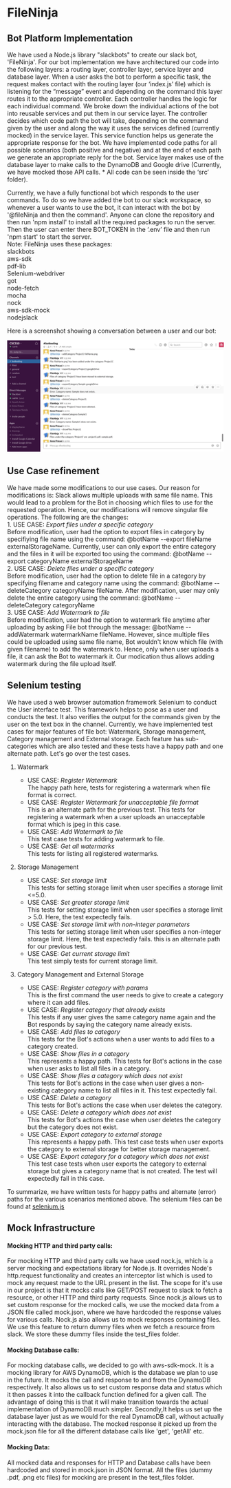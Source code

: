 # FileNinja

## Bot Platform Implementation
We have used a Node.js library "slackbots" to create our slack bot, 'FileNinja'. For our bot implementation we have architectured our code into the following layers: a routing layer, controller layer, service layer and database layer. When a user asks the bot to perform a specific task, the request makes contact with the routing layer (our ‘index.js’ file) which is listening for the “message” event and depending on the command this layer routes it to the appropriate controller. Each controller handles the logic for each individual command. We broke down the individual actions of the bot into reusable services and put them in our service layer. The controller decides which code path the bot will take, depending on the command given by the user and along the way it uses the services defined (currently mocked) in the service layer. This service function helps us generate the appropriate response for the bot. We have implemented code paths for all possible scenarios (both positive and negative) and at the end of each path we generate an appropriate reply for the bot. Service layer makes use of the database layer to make calls to the DynamoDB and Google drive (Currently, we have mocked those API calls. * All code can be seen inside the ‘src’ folder).  

Currently, we have a fully functional bot which responds to the user commands. To do so we have added the bot to our slack workspace, so whenever a user wants to use the bot, it can interact with the bot by '@fileNinja and then the command'. Anyone can clone the repository and then run 'npm install' to install all the required packages to run the server. Then the user can enter there BOT_TOKEN in the ‘.env’ file and then run 'npm start' to start the server.  
Note: FileNinja uses these packages:   
slackbots  
aws-sdk  
pdf-lib  
Selenium-webdriver  
got  
node-fetch  
mocha  
nock  
aws-sdk-mock  
nodejslack  

Here is a screenshot showing a conversation between a user and our bot:  
<p align="center">
  <img src="./Images/dummy_chat.png">
</p>

## Use Case refinement

We have made some modifications to our use cases. Our reason for modifications is: Slack allows multiple uploads with same file name. This would lead to a problem for the Bot in choosing which files to use for the requested operation. Hence, our modifications will remove singular file operations. The following are the changes:<br>
    1. USE CASE: *Export files under a specific category*<br>
    Before modification, user had the option to export files in category by specifiying file name using the command: @botName --export fileName externalStorageName. Currently, user can only export the entire category and the files in it will be exported too using the command: @botName --export categoryName externalStorageName<br>
    2. USE CASE: *Delete files under a specific category*<br>
    Before modification, user had the option to delete file in a category by specifying filename and category name using the command: @botName --deleteCategory categoryName fileName. After modification, user may only delete the entire category using the command: @botName --deleteCategory categoryName<br>
    3. USE CASE: *Add Watermark to file*<br>
    Before modification, user had the option to watermark file anytime after uploading by asking File bot through the message: @botName --addWatermark watermarkName fileName. However, since multiple files could be uploaded using same file name, Bot wouldn't know which file (with given filename) to add the watermark to. Hence, only when user uploads a file, it can ask the Bot to watermark it. Our modication thus allows adding watermark during the file upload itself.
## Selenium testing

We have used a web browser automation framework Selenium to conduct the User interface test. This framework helps to pose as a user and conducts the test. It also verifies the output for the commands given by the user on the text box in the channel. 
Currently, we have implemented test cases for major features of file bot: Watermark, Storage management, Category management and External storage. Each feature has sub-categories which are also tested and these tests have a happy path and one alternate path. Let's go over the test cases.

1. Watermark
    - USE CASE: *Register Watermark*<br>
        The happy path here, tests for registering a watermark when file format is correct.
    - USE CASE: *Register Watermark for unacceptable file format*   
    This is an alternate path for the previous test. This tests for registering a watermark when a user uploads an unacceptable format which is jpeg
        in this case.<br>
    - USE CASE: *Add Watermark to file*<br>
        This test case tests for adding watermark to file.<br>
    - USE CASE: *Get all watermarks*<br>
        This tests for listing all registered watermarks.

2. Storage Management <br>
    - USE CASE: *Set storage limit*<br>
    This tests for setting storage limit when user specifies a storage limit <=5.0. 
    - USE CASE: *Set greater storage limit*<br>
    This tests for setting storage limit when user specifies a storage limit > 5.0. Here, the test expectedly fails.
    - USE CASE: *Set storage limit with non-integer parameters*<br>
    This tests for setting storage limit when user specifies a non-integer storage limit. Here, the test expectedly fails. this is an alternate path for our previous test.
    - USE CASE: *Get current storage limit*<br>
    This test simply tests for current storage limit.

3. Category Management and External Storage<br>
    - USE CASE: *Register category with params*<br>
    This is the first command the user needs to give to create a category where it can add files. 
    - USE CASE: *Register category that already exists*<br>
    This tests if any user gives the same category name again and the Bot responds by saying the category name already exists.
    - USE CASE: *Add files to category*<br>
    This tests for the Bot's actions when a user wants to add files to a category created.  
     - USE CASE: *Show files in a category*<br>
    This represents a happy path. This tests for Bot's actions in the case when user asks to list all files in a category. 
     - USE CASE: *Show files a category which does not exist*<br>
    This tests for Bot's actions in the case when user gives a non-existing category name to list all files in it. This test expectedly fail.  
    - USE CASE: *Delete a category*<br>
    This tests for Bot's actions the case when user deletes the category.
    - USE CASE: *Delete a category which does not exist*<br>
    This tests for Bot's actions the case when user deletes the category but the category does not exist.
    - USE CASE: *Export category to external storage*<br>
    This represents a happy path. This test case tests when user exports the category to external storage for better storage management. 
    - USE CASE: *Export category for a category which does not exist*<br>
    This test case tests when user exports the category to external storage but gives a category name that is not created. The test will expectedly fail in this case.
    
To summarize, we have written tests for happy paths and alternate (error) paths for the various scenarios mentioned above. The selenium files can be found at [selenium.js](../selenium/final.js)

## Mock Infrastructure
#### Mocking HTTP and third party calls:
For mocking HTTP and third party calls we have used nock.js, which is a server mocking and expectations library for Node.js.
It overrides Node's http.request functionality and creates an interceptor list which is used to mock any request made to the URL present in the list. The scope for it's use in our project is that it mocks calls like GET/POST request to slack to fetch a resource, or other HTTP and third party requests. Since nock.js allows us to set custom response for the mocked calls, we use the mocked data from a JSON file called mock.json, where we have hardcoded the response values for various calls. Nock.js also allows us to mock responses containing files. We use this feature to return dummy files when we fetch a resource from slack. We store these dummy files inside the test_files folder.

#### Mocking Database calls:
For mocking database calls, we decided to go with aws-sdk-mock. It is a mocking library for AWS DynamoDB, which is the database we plan to use in the future. It mocks the call and response to and from the DynamoDB respectively. It also allows us to set custom response data and status which it then passes it into the callback function defined for a given call. The advantage of doing this is that it will make transition towards the actual implementation of DynamoDB much simpler. Secondly,It helps us set up the database layer just as we would for the real DynamoDB call, without actually interacting with the database. The mocked response it picked up from the mock.json file for all the different database calls like 'get', 'getAll' etc.

#### Mocking Data:
All mocked data and responses for HTTP and Database calls have been hardcoded and stored in mock.json in JSON format. All the files (dummy .pdf, .png etc files) for mocking are present in the test_files folder.
